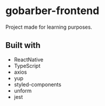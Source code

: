 # gobarber-frontend
 Project made for learning purposes.

## Built with
- ReactNative
- TypeScript
- axios
- yup
- styled-components
- unform
- jest
